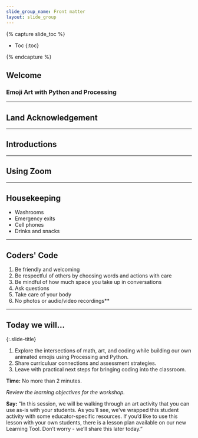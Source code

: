 ```yaml
---
slide_group_name: Front matter
layout: slide_group
---
```


<nav class="slide-group-nav" markdown="1">

{% capture slide_toc %}

* Toc
{:toc}

{% endcapture %}

</nav>

## Welcome

### Emoji Art with Python and Processing

---

## Land Acknowledgement

---

## Introductions

---

## Using Zoom

---

## Housekeeping

- Washrooms
- Emergency exits
- Cell phones
- Drinks and snacks

---

## Coders' Code

1. Be friendly and welcoming
2. Be respectful of others by choosing words and actions with care
3. Be mindful of how much space you take up in conversations
4. Ask questions
5. Take care of your body
6. No photos or audio/video recordings**

---

## Today we will...
{:.slide-title}

1. Explore the intersections of math, art, and coding while building our own animated emojis using Processing and Python.
2. Share curriculuar connections and assessment strategies.
3. Leave with practical next steps for bringing coding into the classroom.

<aside class="slide-notes" markdown="1">

**Time:** No more than 2 minutes.

_Review the learning objectives for the workshop._

**Say:** “In this session, we will be walking through an art activity that you can use as-is with your students. As you’ll see, we’ve wrapped this student activity with some educator-specific resources. If you’d like to use this lesson with your own students, there is a lesson plan available on our new Learning Tool. Don’t worry - we’ll share this later today.”

</aside>